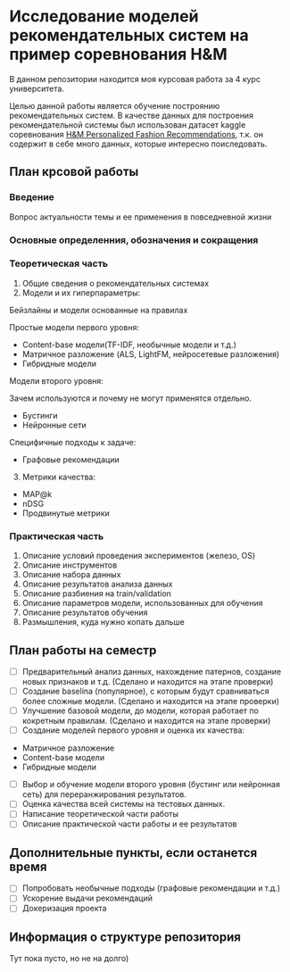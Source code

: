 # Исследование моделей рекомендательных систем на пример соревнования H&M

В данном репозитории находится моя курсовая работа за 4 курс университета.

Целью данной работы является обучение построянию рекомендательных систем. В качестве данных для построения рекомендательной системы был использован датасет kaggle соревнования [H&M Personalized Fashion Recommendations](https://www.kaggle.com/competitions/h-and-m-personalized-fashion-recommendations/code "Ссылка на соревнование"), т.к. он содержит в себе много данных, которые интересно поиследовать.

## План крсовой работы

### Введение
Вопрос актуальности темы и ее применения в повседневной жизни
### Основные определенния, обозначения и сокращения
### Теоретическая часть
1. Общие сведения о рекомендательных системах
2. Модели и их гиперпараметры:

Бейзлайны и модели основанные на правилах

Простые модели первого уровня:
* Content-base модели(TF-IDF, необычные модели и т.д.)
* Матричное разложение (ALS, LightFM, нейросетевые разложения)
* Гибридные модели

Модели второго уровня:

Зачем используются и почему не могут применятся отдельно.
* Бустинги
* Нейронные сети

Специфичные подходы к задаче:
* Графовые рекомендации
3. Метрики качества: 
* MAP@k
* nDSG
* Продвинутые метрики

### Практическая часть
1. Описание условий проведения экспериментов (железо, OS)
2. Описание инструментов
3. Описание набора данных
4. Описание результатов анализа данных
5. Описание разбиения на train/validation
6. Описание параметров модели, использованных для обучения
7. Описание результатов обучения
8. Размышления, куда нужно копать дальше


## План работы на семестр

- [ ] Предварительный анализ данных, нахождение патернов, создание новых признаков и т.д. (Сделано и находится на этапе проверки)
- [ ] Создание baselinа (популярное), с которым будут сравниваться более сложные модели. (Сделано и находится на этапе проверки)
- [ ] Улучшение базовой модели, до модели, которая работает по кокретным правилам. (Сделано и находится на этапе проверки)
- [ ] Создание моделей первого уровня и оценка их качества:
* Матричное разложение
* Content-base модели
* Гибридные модели
- [ ] Выбор и обучение модели второго уровня (бустинг или нейронная сеть) для переранжирования результатов.
- [ ] Оценка качества всей системы на тестовых данных.
- [ ] Написание теоретической части работы
- [ ] Описание практической части работы и ее результатов
  
## Дополнительные пункты, если останется время
- [ ] Попробовать необычные подходы (графовые рекомендации и т.д.)
- [ ] Ускорение выдачи рекомендаций
- [ ] Докеризация проекта

## Информация о структуре репозитория

Тут пока пусто, но не на долго)